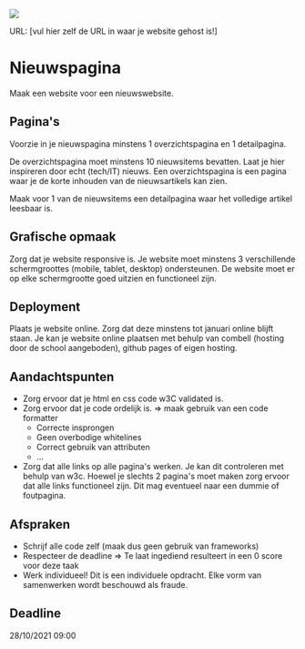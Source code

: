 <p><a href="../../actions"><img src="../../workflows/W3Validator/badge.svg"></a></p>

URL: [vul hier zelf de URL in waar je website gehost is!] 

# Nieuwspagina
Maak een website voor een nieuwswebsite.

## Pagina's
Voorzie in je nieuwspagina minstens 1 overzichtspagina en 1 detailpagina.

De overzichtspagina moet minstens 10 nieuwsitems bevatten. Laat je hier inspireren door echt (tech/IT) nieuws. Een overzichtspagina is een pagina waar je de korte inhouden van de nieuwsartikels kan zien.

Maak voor 1 van de nieuwsitems een detailpagina waar het volledige artikel leesbaar is.

## Grafische opmaak
Zorg dat je website responsive is. Je website moet minstens 3 verschillende schermgroottes (mobile, tablet, desktop) ondersteunen. De website moet er op elke schermgrootte goed uitzien en functioneel zijn.

## Deployment
Plaats je website online. Zorg dat deze minstens tot januari online blijft staan.  Je kan je website online plaatsen met behulp van combell (hosting door de school aangeboden), github pages of eigen hosting.

## Aandachtspunten
* Zorg ervoor dat je html en css code w3C validated is.
* Zorg ervoor dat je code ordelijk is. => maak gebruik van een code formatter
  * Correcte insprongen
  * Geen overbodige whitelines
  * Correct gebruik van attributen
  * ...
* Zorg dat alle links op alle pagina's werken. Je kan dit controleren met behulp van w3c. Hoewel je slechts 2 pagina's moet maken zorg ervoor dat alle links functioneel zijn. Dit mag eventueel naar een dummie of foutpagina.
 
## Afspraken
* Schrijf alle code zelf (maak dus geen gebruik van frameworks)
* Respecteer de deadline => Te laat ingediend resulteert in een 0 score voor deze taak
* Werk individueel! Dit is een individuele opdracht. Elke vorm van samenwerken wordt beschouwd als fraude.
## Deadline
28/10/2021 09:00
